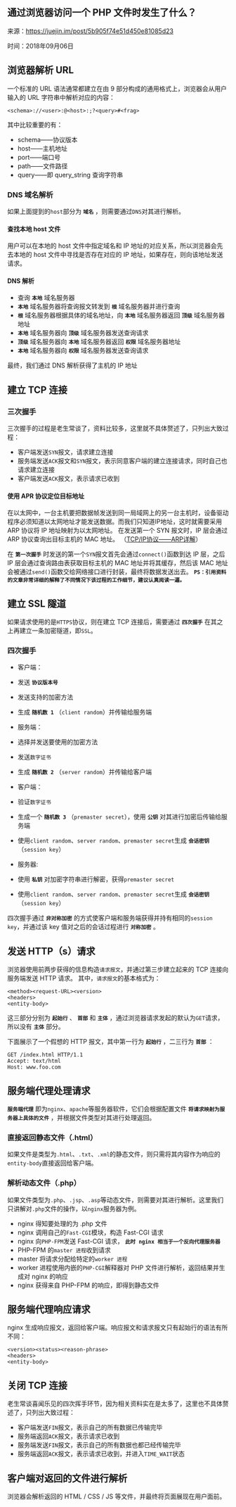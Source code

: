 ## 通过浏览器访问一个 PHP 文件时发生了什么？

来源：<https://juejin.im/post/5b905f74e51d450e81085d23>

时间：2018年09月06日


## 浏览器解析 URL

一个标准的 URL 语法通常都建立在由 9 部分构成的通用格式上，浏览器会从用户输入的 URL 字符串中解析对应的内容：

```
<schema>://<user>:@<host>:;?<query>#<frag>
```

其中比较重要的有：


* schema——协议版本
* host——主机地址
* port——端口号
* path——文件路径
* query——即 query_string 查询字符串


### DNS 域名解析

如果上面提到的`host`部分为 **`域名`** ，则需要通过`DNS`对其进行解析。
#### 查找本地 host 文件

用户可以在本地的 host 文件中指定域名和 IP 地址的对应关系，所以浏览器会先去本地的 host 文件中寻找是否存在对应的 IP 地址，如果存在，则向该地址发送请求。
#### DNS 解析


* 查询 **`本地`** 域名服务器
* **`本地`** 域名服务器将查询报文转发到 **`根`** 域名服务器并进行查询
* **`根`** 域名服务器根据具体的域名地址，向 **`本地`** 域名服务器返回 **`顶级`** 域名服务器地址
* **`本地`** 域名服务器向 **`顶级`** 域名服务器发送查询请求
* **`顶级`** 域名服务器向 **`本地`** 域名服务器返回 **`权限`** 域名服务器地址
* **`本地`** 域名服务器向 **`权限`** 域名服务器发送查询请求


最终，我们通过 DNS 解析获得了主机的 IP 地址
## 建立 TCP 连接
### 三次握手

三次握手的过程是老生常谈了，资料比较多，这里就不具体赘述了，只列出大致过程：


* 客户端发送`SYN`报文，请求建立连接
* 服务端发送`ACK`报文和`SYN`报文，表示同意客户端的建立连接请求，同时自己也请求建立连接
* 客户端发送`ACK`报文，表示请求已收到


#### 使用 APR 协议定位目标地址

在以太网中，一台主机要把数据帧发送到同一局域网上的另一台主机时，设备驱动程序必须知道以太网地址才能发送数据。而我们只知道IP地址，这时就需要采用 ARP 协议将 IP 地址映射为以太网地址。
在发送第一个 SYN 报文时，IP 层会通过 ARP 协议查询出目标主机的 MAC 地址。  （[TCP/IP协议——ARP详解][0]）

在 **`第一次握手`** 时发送的第一个`SYN`报文首先会通过`connect()`函数到达 IP 层，之后 IP 层会通过查询路由表获取目标主机的 MAC 地址并将其缓存，然后该 MAC 地址会被通过`send()`函数交给网络接口进行封装，最终将数据发送出去。
 **`PS：引用资料的文章非常详细的解释了不同情况下该过程的工作细节，建议认真阅读一遍。`** 
## 建立 SSL 隧道

如果请求使用的是`HTTPS`协议，则在建立 TCP 连接后，需要通过 **`四次握手`** 在其之上再建立一条加密隧道，即`SSL`。
### 四次握手


* 客户端：

* 发送 **`协议版本号`** 
* 发送支持的加密方法
* 生成 **`随机数 1`** （`client random`）并传输给服务端



* 服务端：

* 选择并发送要使用的加密方法
* 发送`数字证书`
* 生成 **`随机数 2`** （`server random`）并传输给客户端



* 客户端：

* 验证`数字证书`
* 生成一个 **`随机数 3`** （`premaster secret`），使用 **`公钥`** 对其进行加密后传输给服务端
* 使用`client random`、`server random`、`premaster secret`生成 **`会话密钥`** （`session key`）



* 服务器:

* 使用 **`私钥`** 对加密字符串进行解密，获得`premaster secret`
* 使用`client random`、`server random`、`premaster secret`生成 **`会话密钥`** （`session key`）



四次握手通过 **`非对称加密`** 的方式使客户端和服务端获得并持有相同的`session key`，并通过该 key 值对之后的会话过程进行 **`对称加密`** 。
## 发送 HTTP（s）请求

浏览器使用前两步获得的信息构造`请求报文`，并通过第三步建立起来的 TCP 连接向服务端发送 HTTP 请求。  其中，`请求报文`的基本格式为：

```
<method><request-URL><version>  
<headers>  
<entity-body>
```

这三部分分别为 **`起始行`** 、 **`首部`** 和 **`主体`** ，通过浏览器请求发起的默认为`GET`请求，所以没有 **`主体`** 部分。

下面展示了一个假想的 HTTP 报文，其中第一行为 **`起始行`** ，二三行为 **`首部`** ：

```
GET /index.html HTTP/1.1
Accept: text/html
Host: www.foo.com
```
## 服务端代理处理请求
 **`服务端代理`** 即为`nginx`、`apache`等服务器软件，它们会根据配置文件 **`将请求映射为服务器上具体的文件`** ，并根据文件类型对其进行处理返回。
### 直接返回静态文件（.html）

如果文件是类型为`.html`、`.txt`、`.xml`的静态文件，则只需将其内容作为响应的`entity-body`直接返回给客户端。
### 解析动态文件（.php）

如果文件类型为`.php`、`.jsp`、`.asp`等动态文件，则需要对其进行解析。这里我们只讲解对`.php`文件的操作，以`nginx`服务器为例。


* nginx 得知要处理的为 .php 文件
* nginx 调用自己的`Fast-CGI`模块，构造 Fast-CGI 请求
* nginx 向`PHP-FPM`发送 Fast-CGI 请求， **`此时 nginx 相当于一个反向代理服务器`** 
* PHP-FPM 的`master 进程`收到请求
* master 将请求分配给特定的`worker 进程`
* worker 进程使用内嵌的`PHP-CGI`解释器对 PHP 文件进行解析，返回结果并生成对 nginx 的响应
* nginx 获得来自 PHP-FPM 的响应，即得到静态文件


## 服务端代理响应请求

nginx 生成响应报文，返回给客户端。响应报文和请求报文只有起始行的语法有所不同：

```
<version><status><reason-phrase>
<headers>
<entity-body>
```
## 关闭 TCP 连接

老生常谈喜闻乐见的四次挥手环节，因为相关资料实在是太多了，这里也不具体赘述了，只列出大致过程：


* 客户端发送`FIN`报文，表示自己的所有数据已传输完毕
* 服务端返回`ACK`报文，表示请求已收到
* 服务端发送`FIN`报文，表示自己的所有数据也都已经传输完毕
* 服务端返回`ACK`报文，表示请求已收到，并进入`TIME_WAIT`状态


## 客户端对返回的文件进行解析

浏览器会解析返回的 HTML / CSS / JS 等文件，并最终将页面展现在用户面前。

[0]: https://link.juejin.im?target=https%3A%2F%2Fwww.cnblogs.com%2Fsongwenlong%2Fp%2F6103406.html